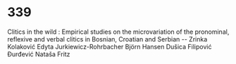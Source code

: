 # 339
Clitics in the wild : Empirical studies on the microvariation of the pronominal, reflexive and verbal clitics in Bosnian, Croatian and Serbian -- Zrinka Kolaković   Edyta Jurkiewicz-Rohrbacher   Björn Hansen   Dušica Filipović Đurđević   Nataša Fritz   
